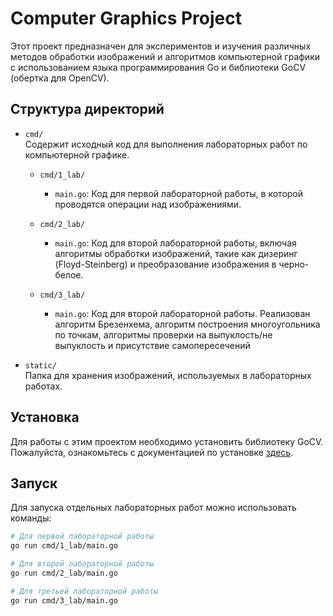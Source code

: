 # Computer Graphics Project

Этот проект предназначен для экспериментов и изучения различных методов обработки изображений и алгоритмов компьютерной графики с использованием языка программирования Go и библиотеки GoCV (обертка для OpenCV).

## Структура директорий

- `cmd/`  
  Содержит исходный код для выполнения лабораторных работ по компьютерной графике.

  - `cmd/1_lab/`
    - `main.go`: Код для первой лабораторной работы, в которой проводятся операции над изображениями.

  - `cmd/2_lab/`
    - `main.go`: Код для второй лабораторной работы, включая алгоритмы обработки изображений, такие как дизеринг (Floyd-Steinberg) и преобразование изображения в черно-белое.

  - `cmd/3_lab/`
      - `main.go`: Код для второй лабораторной работы. Реализован алгоритм Брезенхема, алгоритм построения многоугольника по точкам, алгоритмы проверки на выпуклость/не выпуклость и присутствие самопересечений

- `static/`  
  Папка для хранения изображений, используемых в лабораторных работах.


## Установка

Для работы с этим проектом необходимо установить библиотеку GoCV. Пожалуйста, ознакомьтесь с документацией по установке [здесь](https://gocv.io/).

## Запуск

Для запуска отдельных лабораторных работ можно использовать команды:

```bash
# Для первой лабораторной работы
go run cmd/1_lab/main.go

# Для второй лабораторной работы
go run cmd/2_lab/main.go

# Для третьей лабораторной работы
go run cmd/3_lab/main.go
